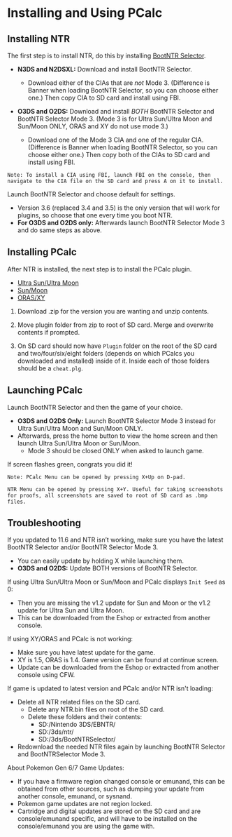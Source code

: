# Installing and Using PCalc


## Installing NTR

The first step is to install NTR, do this by installing [BootNTR Selector](https://github.com/Nanquitas/BootNTR/releases).
  - **N3DS and N2DSXL:** Download and install BootNTR Selector.
    - Download either of the CIAs that are _not_ Mode 3. (Difference is Banner when loading BootNTR Selector, so you can choose either one.) Then copy CIA to SD card and install using FBI.

  - **O3DS and O2DS:** Download and install _BOTH_ BootNTR Selector and BootNTR Selector Mode 3. (Mode 3 is for Ultra Sun/Ultra Moon and Sun/Moon ONLY, ORAS and XY do not use mode 3.)
    - Download one of the Mode 3 CIA and one of the regular CIA. (Difference is Banner when loading BootNTR Selector, so you can choose either one.) Then copy both of the CIAs to SD card and install using FBI.

```
Note: To install a CIA using FBI, launch FBI on the console, then navigate to the CIA file on the SD card and press A on it to install.
```

Launch BootNTR Selector and choose default for settings.
  - Version 3.6 (replaced 3.4 and 3.5) is the only version that will work for plugins, so choose that one every time you boot NTR.
  - **For O3DS and O2DS only:** Afterwards launch BootNTR Selector Mode 3 and do same steps as above.

## Installing PCalc

After NTR is installed, the next step is to install the PCalc plugin.

- [Ultra Sun/Ultra Moon](https://gbatemp.net/threads/pcalc-usum-the-rng-plugin-for-ultra-sun-and-ultra-moon.489643/)
- [Sun/Moon](https://gbatemp.net/threads/wip-pokecalcntr-iv-and-nature-overlay-plugin-for-sun-and-moon.460524/)
- [ORAS/XY](https://gbatemp.net/threads/pokecalcntr-for-gen-6-the-rng-tool-suite-for-the-3ds.473221/ )


1. Download .zip for the version you are wanting and unzip contents.

2. Move plugin folder from zip to root of SD card. Merge and overwrite contents if prompted.

3. On SD card should now have `Plugin` folder on the root of the SD card and two/four/six/eight folders (depends on which PCalcs you downloaded and installed) inside of it. Inside each of those folders should be a `cheat.plg`.

## Launching PCalc

Launch BootNTR Selector and then the game of your choice.
  - **O3DS and O2DS Only:** Launch BootNTR Selector Mode 3 instead for Ultra Sun/Ultra Moon and Sun/Moon ONLY.
  - Afterwards, press the home button to view the home screen and then launch Ultra Sun/Ultra Moon or Sun/Moon.
    - Mode 3 should be closed ONLY when asked to launch game.

If screen flashes green, congrats you did it!

```
Note: PCalc Menu can be opened by pressing X+Up on D-pad.

NTR Menu can be opened by pressing X+Y. Useful for taking screenshots for proofs, all screenshots are saved to root of SD card as .bmp files.
```

## Troubleshooting

If you updated to 11.6 and NTR isn’t working, make sure you have the latest BootNTR Selector and/or BootNTR Selector Mode 3.
  - You can easily update by holding X while launching them.
  - **O3DS and O2DS:** Update BOTH versions of BootNTR Selector.

If using Ultra Sun/Ultra Moon or Sun/Moon and PCalc displays `Init Seed` as 0:
  - Then you are missing the v1.2 update for Sun and Moon or the v1.2 update for Ultra Sun and Ultra Moon.
  - This can be downloaded from the Eshop or extracted from another console.

If using XY/ORAS and PCalc is not working:
  - Make sure you have latest update for the game.
  - XY is 1.5, ORAS is 1.4. Game version can be found at continue screen.
  - Update can be downloaded from the Eshop or extracted from another console using CFW.

If game is updated to latest version and PCalc and/or NTR isn't loading:
  - Delete all NTR related files on the SD card.
    - Delete any NTR.bin files on root of the SD card.
    - Delete these folders and their contents:
      - SD:/Nintendo 3DS/EBNTR/
      - SD:/3ds/ntr/
      - SD:/3ds/BootNTRSelector/
  - Redownload the needed NTR files again by launching BootNTR Selector and BootNTRSelector Mode 3.

About Pokemon Gen 6/7 Game Updates:
  - If you have a firmware region changed console or emunand, this can be obtained from other sources, such as dumping your update from another console, emunand, or sysnand.
  - Pokemon game updates are not region locked.
  - Cartridge and digital updates are stored on the SD card and are console/emunand specific, and will have to be installed on the console/emunand you are using the game with.    
